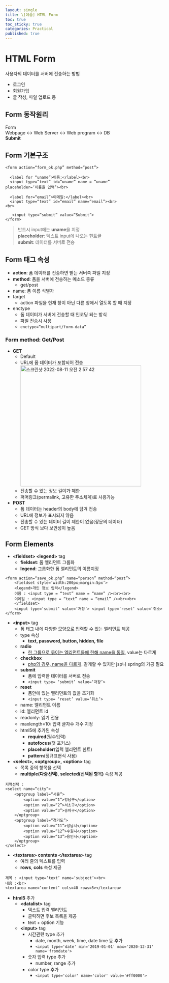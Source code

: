 ```yaml
---
layout: single
title: \[예습] HTML Form
toc: true
toc_sticky: true
categories: Practical
published: true
---
```


# HTML Form
사용자의 데이터를 서버에 전송하는 방법
* 로그인
* 회원가입
* 글 작성, 파일 업로드 등

## Form 동작원리

Form<br/>
Webpage <-> Web Server <-> Web program <-> DB<br/>
**Submit**

## Form 기본구조

```
<form action=“form_ok.php” method=“post”>

  <label for “uname”>이름:</label><br>
  <input type=“text” id=“uname” name = “uname”
placeholder=‘이름을 입력’><br>

  <label for=“email”>이메일:</label><br>
  <input type=“text” id=“email” name=“email”><br>
<br>

   <input type=“submit” value=“Submit”>
</form>
```
> 반드시 input에는 **uname**을 지정<br/>
> **placeholder**: 텍스트 input에 나오는 힌트글<br/>
> **submit**: 데이터를 서버로 전송

## Form 태그 속성

* **action**: 폼 데이터를 전송하면 받는 서버쪽 파일 지정
* **method**: 폼을 서버에 전송하는 메소드 종류
    * get/post
* name: 폼 이름 식별자
* target
    * action 파일을 현재 창이 아닌 다른 창에서 열도록 할 때 지정
* enctype
    * 폼 데이터가 서버에 전송할 때 인코딩 되는 방식
    * 파일 전송시 사용
    * ```enctype=“multipart/form-data”```

### Form method: Get/Post
* **GET**
    * Default
    * URL에 폼 데이터가 포함되어 전송<br/>
      <img width="380" alt="스크린샷 2022-08-11 오전 2 57 42" src="https://user-images.githubusercontent.com/63464299/184079899-d330de13-5471-4f27-97f8-16952dd7db95.png">
    * 전송할 수 있는 정보 길이가 제한
    * 퍼머링크(permalink, 고유한 주소체계)로 사용가능
* **POST**
    * 폼 데이터는 header의 body에 담겨 전송
    * URL에 정보가 표시되지 않음
    * 전송할 수 있는 데이터 길이 제한이 없음(장문의 데이터)
    * GET 방식 보다 보안성이 높음

## Form Elements
* **&#60;fieldset&#62; &#60;legend&#62;** tag
    * **fieldset**: 폼 엘리먼트 그룹화
    * **legend**: 그룹화한 폼 엘리먼트의 이름지정
    
```
<form action=“save_ok.php” name=“person” method=“post”>
    <fieldset style=‘width:200px;margin:5px’>
	<legend>개인 정보 입력</legend>	
	이름 : <input type = “text” name = “name” /><br><br>
	이메일 : <input type = “text” name = “email” /><br><br>
    </fieldset>
    <input type=‘submit’ value=‘저장’> <input type=‘reset’ value=‘취소>
</form>
```
* **&#60;input&#62;** tag
    * 폼 태그 내에 다양한 모양으로 입력할 수 있는 엘리먼트 제공
    * type 속성
    	* **text, password, button, hidden, file**
	* **radio**
		* <u>한 그룹으로 묶이는 엘리먼트들에 한해 name을 동일</u>, value는 다르게
	* **checkbox**
		* <u>php의 경우, name을 다르게</u>. 같게할 수 있지만 jsp나 spring의 가공 필요
	* **submit**
		* 폼에 입력한 데이터를 서버로 전송
		* ```<input type= ‘submit’ value=‘저장’>```
	* **reset**
		* 폼안에 있는 엘리먼트의 값을 초기화
		* ```<input type= ‘reset’ value=‘취소’>``` 
    * name: 엘리먼트 이름
    * id: 엘리먼트 id
    * readonly: 읽기 전용
    * maxlength=10: 입력 글자수 개수 지정
    * html5에 추가된 속성
        * **required**(필수입력)
        * **autofocus**(첫 포커스)
        * **placeholder**(입력 엘리먼트 힌트)
        * **pattern**(정규표현식 사용)
* **&#60;select&#62;, &#60;optgroup&#62;, &#60;option&#62;** tag
    * 목록 중의 항목을 선택
    * **multiple(다중선택)**, **selected(선택된 항목)** 속성 제공
    
```
지역선택 :
<select name=“city”>
	<optgroup label=“서울”>
		<option value=“1”>강남구</option>
		<option value=“2”>서초구</option>
		<option value=“3”>송파구</option>
	</optgroup>
	<optgroup label=“경기도”>
		<option value=“11”>성남시</option>
		<option value=“12”>수원시</option>
		<option value=“13”>용인시</option>
	</optgroup>
</select>
```

* **&#60;textarea&#62; contents &#60;/textarea&#62;** tag
    * 여러 줄의 텍스트를 입력
    * **rows**, **cols** 속성 제공
    
```
제목 : <input type=‘text’ name=‘subject’><br>
내용 :<br>
<textarea name=‘content’ cols=40 rows=5></textarea>
```

* **html5** 추가
    * **&#60;datalist&#62;** tag
        * 텍스트 입력 엘리먼트 
        * 클릭하면 후보 목록을 제공
        * text + option 기능
    * **&#60;input&#62;** tag
        * 시간관련 type 추가
            * date, month, week, time, date time 등 추가
            * ```<input type='date' min='2019-01-01' max='2020-12-31' name='fromdate'>```
        * 숫자 입력 type 추가
            * number, range 추가
        * color type 추가
            * ```<input type='color' name='color' value='#ff0000'>```
